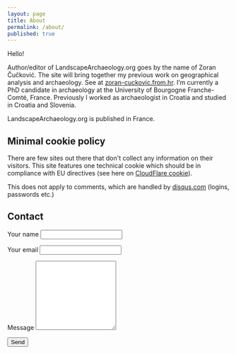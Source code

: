 ```yaml
---
layout: page
title: About
permalink: /about/
published: true
---
```

Hello!

Author/editor of LandscapeArchaeology.org goes by the name of Zoran Čučković. The site will bring together my previous work on geographical analysis and archaeology. See at [zoran-cuckovic.from.hr](http://zoran-cuckovic.from.hr). I’m currently a PhD candidate in archaeology at the University of Bourgogne Franche-Comté, France. Previously I worked as archaeologist in Croatia and studied in Croatia and Slovenia.

LandscapeArchaeology.org is published in France.

## Minimal cookie policy

There are few sites out there that don't collect any information on their visitors. This site features one technical cookie which should be in compliance with EU directives (see here on [CloudFlare cookie](https://community.cloudflare.com/t/disable-cfduid-cookie-for-eu-law-compliance/19323/3)).  

This does not apply to comments, which are handled by [disqus.com](disqus.com) (logins, passwords etc.)

## Contact

<form id="contact-form" class="form" action="https://formspree.io/cuckovic.zoran@gmail.com" method="POST">
	 Your name
    <input type="text" name="name">
	<p>
	Your email
    <input type="email" name="_replyto">
	<p>
	Message
	<textarea rows="10" name="body"></textarea>
	<p>
    <input type="submit" value="Send">
</form>